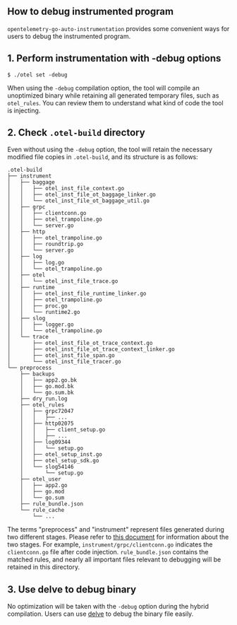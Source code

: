 ## How to debug instrumented program

`opentelemetry-go-auto-instrumentation` provides some convenient ways for users to debug the instrumented program.

## 1. Perform instrumentation with -debug options

```console
$ ./otel set -debug
```

When using the `-debug` compilation option, the tool will compile an unoptimized binary 
while retaining all generated temporary files, such as `otel_rules`. You can review 
them to understand what kind of code the tool is injecting.

## 2. Check `.otel-build` directory

Even without using the `-debug` option, the tool will retain the necessary modified file copies in `.otel-build`, and its structure is as follows:

```shell
.otel-build
├── instrument
│   ├── baggage
│   │   ├── otel_inst_file_context.go
│   │   ├── otel_inst_file_ot_baggage_linker.go
│   │   └── otel_inst_file_ot_baggage_util.go
│   ├── grpc
│   │   ├── clientconn.go
│   │   ├── otel_trampoline.go
│   │   └── server.go
│   ├── http
│   │   ├── otel_trampoline.go
│   │   ├── roundtrip.go
│   │   └── server.go
│   ├── log
│   │   ├── log.go
│   │   └── otel_trampoline.go
│   ├── otel
│   │   └── otel_inst_file_trace.go
│   ├── runtime
│   │   ├── otel_inst_file_runtime_linker.go
│   │   ├── otel_trampoline.go
│   │   ├── proc.go
│   │   └── runtime2.go
│   ├── slog
│   │   ├── logger.go
│   │   └── otel_trampoline.go
│   └── trace
│       ├── otel_inst_file_ot_trace_context.go
│       ├── otel_inst_file_ot_trace_context_linker.go
│       ├── otel_inst_file_span.go
│       └── otel_inst_file_tracer.go
└── preprocess
    ├── backups
    │   ├── app2.go.bk
    │   ├── go.mod.bk
    │   └── go.sum.bk
    ├── dry_run.log
    ├── otel_rules
    │   ├── grpc72047
    │   │   ├── ...
    │   ├── http02075
    │   │   ├── client_setup.go
    │   │   ├── ...
    │   ├── log09344
    │   │   └── setup.go
    │   ├── otel_setup_inst.go
    │   ├── otel_setup_sdk.go
    │   └── slog54146
    │       └── setup.go
    ├── otel_user
    │   ├── app2.go
    │   ├── go.mod
    │   └── go.sum
    ├── rule_bundle.json
    └── rule_cache
        └── ...
```

The terms "preprocess" and "instrument" represent files generated during two different stages. Please refer to [this document](how-it-works.md) for information about the two stages. For example, `instrument/grpc/clientconn.go` indicates the `clientconn.go` file after code injection. `rule_bundle.json` contains the matched rules, and nearly all important files relevant to debugging will be retained in this directory.

## 3. Use delve to debug binary

No optimization will be taken with the `-debug` option during the hybrid compilation. Users can
use [delve](https://github.com/go-delve/delve) to debug the binary file easily.